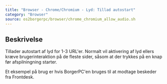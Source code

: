 ```yaml
---
title: "Browser - Chrome/Chromium - Lyd: Tillad autostart"
category: "Browser"
source: os2borgerpc/browser/chrome_chromium_allow_audio.sh
---
```


## Beskrivelse
Tillader autostart af lyd for 1-3 URL'er.
Normalt vil aktivering af lyd ellers kræve brugerinteraktion på de fleste sider, såsom at der trykkes på en knap før afspilningning starter.

Et eksempel på brug er hvis BorgerPC'en bruges til at modtage beskeder fra Frontdesk.
